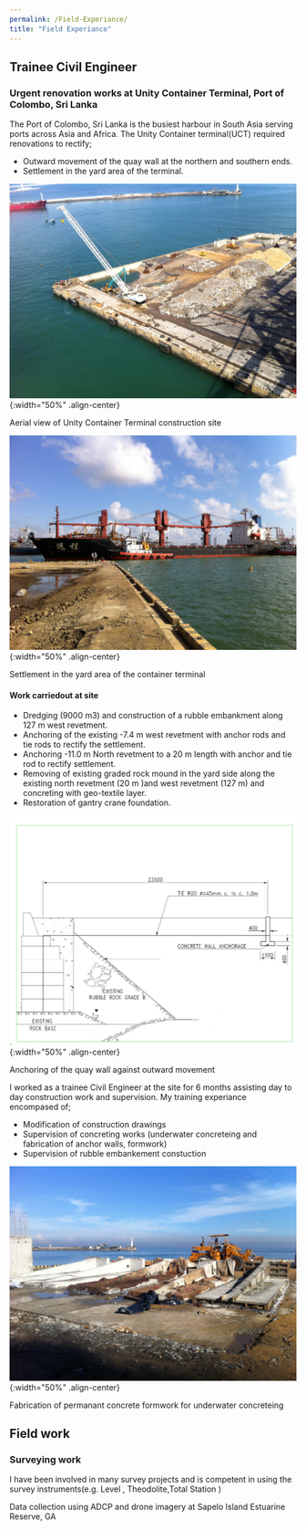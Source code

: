 ```yaml
---
permalink: /Field-Experiance/
title: "Field Experiance"
---
```



## Trainee Civil Engineer
### Urgent renovation works at Unity Container Terminal, Port of Colombo, Sri Lanka
The Port of Colombo, Sri Lanka is the busiest harbour in South Asia serving ports across Asia and Africa. The Unity Container terminal(UCT) required renovations to rectify; 
* Outward movement of the quay wall at the northern and southern ends.
* Settlement in the yard area of the terminal.


![](/images/Training/IMG_2233.JPG){:width="50%" .align-center}

<figcaption>
Aerial view of Unity Container Terminal construction site 
</figcaption>

![](/images/Training/IMG_1408.JPG){:width="50%" .align-center}

<figcaption>
Settlement in the yard area of the container terminal 
</figcaption>

#### Work carriedout at site
* Dredging (9000 m3) and construction of a rubble embankment along 127 m west revetment.
* Anchoring of the existing -7.4 m west revetment with anchor rods and tie rods to rectify the settlement.
* Anchoring -11.0 m North revetment to a 20 m length with anchor and tie rod to rectify settlement.
* Removing of existing graded rock mound in the yard side along the existing north revetment (20 m )and west revetment (127 m) and concreting with geo-textile layer.
* Restoration of gantry crane foundation.    


![](/images/Training/image057.jpg){:width="50%" .align-center}
<figcaption>
Anchoring of the quay wall against outward movement
</figcaption>

I worked as a trainee Civil Engineer at the site for 6 months assisting day to day construction work and supervision. My training experiance encompased of; 
* Modification of construction drawings
* Supervision of concreting works (underwater concreteing and fabrication of anchor walls, formwork)
* Supervision of rubble embankement constuction   


![](/images/Training/IMG_2280.JPG){:width="50%" .align-center}
<figcaption>
Fabrication of permanant concrete formwork for underwater concreteing 
</figcaption>
   
 
 
## Field work 

### Surveying work 

I have been involved in many survey projects and is competent in using the survey instruments(e.g. Level , Theodolite,Total Station )   


Data collection using ADCP and drone imagery at Sapelo Island Estuarine Reserve, GA

